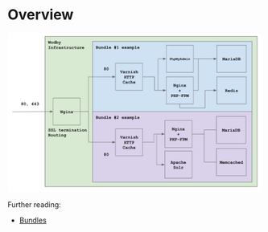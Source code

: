 # Overview

![Example schema](_images/schema.jpg)

Further reading:

* [Bundles](bundles/README.md)
